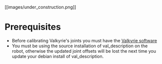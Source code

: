 [[images/under_construction.png]]

# Prerequisites
* Before calibrating Valkyrie's joints you must have the [Valkyrie software](https://github.com/NASA-JSC-Robotics/valkyrie/wiki/Get-Our-Code)
* You must be using the source installation of val_description on the robot, otherwise the updated joint offsets will be lost the next time you update your debian install of val_description.